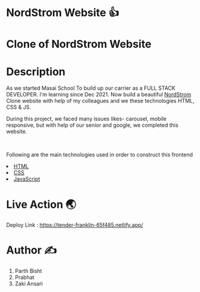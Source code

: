 # NordStrom Website 👍
<h1>Clone of NordStrom Website </h1>



<h1> Description </h1>
<p> As we started Masai School To build up our carrier as a FULL STACK DEVELOPER. I'm learning since Dec 2021. Now build a beautiful <a href="https://www.nordstrom.com/"> NordStrom</a> Clone website with help of my colleagues and we these technologies HTML, CSS & JS.</p>
<p> During this project, we faced many issues likes- carousel, mobile responsive, but with help of our senior and google, we completed this website. </p>
<br>

<p> Following are the main technologies used in order to construct this frontend</p>
<li> <a href=""> HTML</a> </li>
<li> <a href=""> CSS</a> </li>
<li> <a href=""> JavaScript</a> </li>

<h1>Live Action 🌏 </h1>

Deploy Link : https://tender-franklin-65f485.netlify.app/


<h1> Author ✍️</h1>

1. Parth Bisht
2. Prabhat
3. Zaki Ansari




